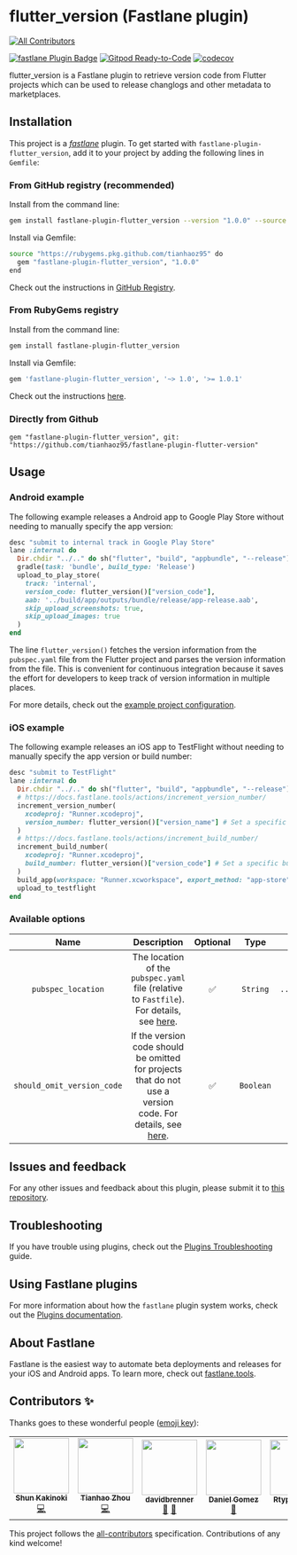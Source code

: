 # flutter_version (Fastlane plugin)
<!-- ALL-CONTRIBUTORS-BADGE:START - Do not remove or modify this section -->
[![All Contributors](https://img.shields.io/badge/all_contributors-6-orange.svg?style=flat-square)](#contributors-)
<!-- ALL-CONTRIBUTORS-BADGE:END -->

[![fastlane Plugin Badge](https://rawcdn.githack.com/fastlane/fastlane/master/fastlane/assets/plugin-badge.svg)](https://rubygems.org/gems/fastlane-plugin-flutter_version)
[![Gitpod Ready-to-Code](https://img.shields.io/badge/Gitpod-Ready--to--Code-blue?logo=gitpod)](https://gitpod.io/#https://github.com/tianhaoz95/fastlane-plugin-flutter_version) 
[![codecov](https://codecov.io/gh/tianhaoz95/fastlane-plugin-flutter_version/branch/master/graph/badge.svg)](https://codecov.io/gh/tianhaoz95/fastlane-plugin-flutter_version)

flutter_version is a Fastlane plugin to retrieve version code from Flutter projects which can be used to release changlogs and other metadata to marketplaces.

## Installation

This project is a [_fastlane_](https://github.com/fastlane/fastlane) plugin. To get started with `fastlane-plugin-flutter_version`, add it to your project by adding the following lines in `Gemfile`:

### From GitHub registry (recommended)

Install from the command line:

```bash
gem install fastlane-plugin-flutter_version --version "1.0.0" --source "https://rubygems.pkg.github.com/tianhaoz95"
```

Install via Gemfile:

```bash
source "https://rubygems.pkg.github.com/tianhaoz95" do
  gem "fastlane-plugin-flutter_version", "1.0.0"
end
```

Check out the instructions in [GitHub Registry](https://github.com/tianhaoz95/fastlane-plugin-flutter_version/packages/143774).

### From RubyGems registry

Install from the command line:

```bash
gem install fastlane-plugin-flutter_version
```

Install via Gemfile:

```bash
gem 'fastlane-plugin-flutter_version', '~> 1.0', '>= 1.0.1'
```

Check out the instructions [here](https://rubygems.org/gems/fastlane-plugin-flutter_version).

### Directly from Github

```Gemfile
gem "fastlane-plugin-flutter_version", git: "https://github.com/tianhaoz95/fastlane-plugin-flutter-version"
```

## Usage

### Android example

The following example releases a Android app to Google Play Store without needing to manually specify the app version:

```ruby
desc "submit to internal track in Google Play Store"
lane :internal do
  Dir.chdir "../.." do sh("flutter", "build", "appbundle", "--release") end # Call Flutter Build
  gradle(task: 'bundle', build_type: 'Release')
  upload_to_play_store(
    track: 'internal',
    version_code: flutter_version()["version_code"],
    aab: '../build/app/outputs/bundle/release/app-release.aab',
    skip_upload_screenshots: true,
    skip_upload_images: true
  )
end
```

The line `flutter_version()` fetches the version information from the `pubspec.yaml` file from the Flutter project and parses the version information from the file. This is convenient for continuous integration because it saves the effort for developers to keep track of version information in multiple places.

For more details, check out the [example project configuration](https://github.com/tianhaoz95/photochat/blob/master/photochatapp/android/fastlane/Fastfile).

### iOS example

The following example releases an iOS app to TestFlight without needing to manually specify the app version or build number:

```ruby
desc "submit to TestFlight"
lane :internal do
  Dir.chdir "../.." do sh("flutter", "build", "appbundle", "--release") end # Call Flutter Build
  # https://docs.fastlane.tools/actions/increment_version_number/
  increment_version_number(
    xcodeproj: "Runner.xcodeproj",
    version_number: flutter_version()["version_name"] # Set a specific version number
  )
  # https://docs.fastlane.tools/actions/increment_build_number/
  increment_build_number(
    xcodeproj: "Runner.xcodeproj",
    build_number: flutter_version()["version_code"] # Set a specific build number
  )
  build_app(workspace: "Runner.xcworkspace", export_method: "app-store")
  upload_to_testflight
end
```

### Available options

| Name | Description | Optional | Type | Default |
|:---:|:---:|:---:|:---:|:---:|
| `pubspec_location` | The location of the `pubspec.yaml` file (relative to `Fastfile`). For details, see [here](https://tianhaoz.com/fastlane-plugin-flutter_version/#/options?id=flutter-config-file-location). | :white_check_mark: | `String` | `../pubspec.yaml` |
| `should_omit_version_code` | If the version code should be omitted for projects that do not use a version code. For details, see [here](https://tianhaoz.com/fastlane-plugin-flutter_version/#/options?id=version-code-omission). | :white_check_mark: | `Boolean` | `false` |

## Issues and feedback

For any other issues and feedback about this plugin, please submit it to [this repository](https://github.com/tianhaoz95/fastlane-plugin-flutter_version).

## Troubleshooting

If you have trouble using plugins, check out the [Plugins Troubleshooting](https://docs.fastlane.tools/plugins/plugins-troubleshooting/) guide.

## Using Fastlane plugins

For more information about how the `fastlane` plugin system works, check out the [Plugins documentation](https://docs.fastlane.tools/plugins/create-plugin/).

## About Fastlane

Fastlane is the easiest way to automate beta deployments and releases for your iOS and Android apps. To learn more, check out [fastlane.tools](https://fastlane.tools).

## Contributors ✨

Thanks goes to these wonderful people ([emoji key](https://allcontributors.org/docs/en/emoji-key)):

<!-- ALL-CONTRIBUTORS-LIST:START - Do not remove or modify this section -->
<!-- prettier-ignore-start -->
<!-- markdownlint-disable -->
<table>
  <tr>
    <td align="center"><a href="https://www.shunkakinoki.com/"><img src="https://avatars0.githubusercontent.com/u/39187513?v=4?s=100" width="100px;" alt=""/><br /><sub><b>Shun Kakinoki</b></sub></a><br /><a href="https://github.com/tianhaoz95/fastlane-plugin-flutter_version/commits?author=shunkakinoki" title="Code">💻</a></td>
    <td align="center"><a href="http://tianhaoz.com"><img src="https://avatars3.githubusercontent.com/u/16887772?v=4?s=100" width="100px;" alt=""/><br /><sub><b>Tianhao Zhou</b></sub></a><br /><a href="https://github.com/tianhaoz95/fastlane-plugin-flutter_version/commits?author=tianhaoz95" title="Code">💻</a></td>
    <td align="center"><a href="https://github.com/davidbrenner"><img src="https://avatars3.githubusercontent.com/u/236870?v=4?s=100" width="100px;" alt=""/><br /><sub><b>davidbrenner</b></sub></a><br /><a href="#ideas-davidbrenner" title="Ideas, Planning, & Feedback">🤔</a> <a href="https://github.com/tianhaoz95/fastlane-plugin-flutter_version/commits?author=davidbrenner" title="Documentation">📖</a></td>
    <td align="center"><a href="http://lahaus.com"><img src="https://avatars2.githubusercontent.com/u/76348?v=4?s=100" width="100px;" alt=""/><br /><sub><b>Daniel Gomez</b></sub></a><br /><a href="#ideas-danielgomezrico" title="Ideas, Planning, & Feedback">🤔</a></td>
    <td align="center"><a href="https://github.com/RtypeStudios"><img src="https://avatars3.githubusercontent.com/u/990114?v=4?s=100" width="100px;" alt=""/><br /><sub><b>RtypeStudios</b></sub></a><br /><a href="#question-RtypeStudios" title="Answering Questions">💬</a> <a href="https://github.com/tianhaoz95/fastlane-plugin-flutter_version/commits?author=RtypeStudios" title="Documentation">📖</a></td>
    <td align="center"><a href="https://github.com/M123-dev"><img src="https://avatars.githubusercontent.com/u/39344769?v=4?s=100" width="100px;" alt=""/><br /><sub><b>Marvin M</b></sub></a><br /><a href="#ideas-M123-dev" title="Ideas, Planning, & Feedback">🤔</a></td>
  </tr>
</table>

<!-- markdownlint-restore -->
<!-- prettier-ignore-end -->

<!-- ALL-CONTRIBUTORS-LIST:END -->

This project follows the [all-contributors](https://github.com/all-contributors/all-contributors) specification. Contributions of any kind welcome!
